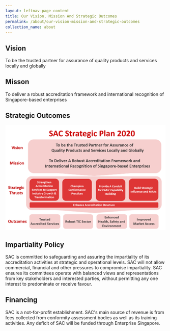 ```yaml
---
layout: leftnav-page-content
title: Our Vision, Mission And Strategic Outcomes
permalink: /about/our-vision-mission-and-strategic-outcomes
collection_name: about
---
```


## Vision
To be the trusted partner for assurance of quality products and services locally and globally

## Misson
To deliver a robust accreditation framework and international recognition of Singapore-based enterprises

## Strategic Outcomes
![SACStrategicPlan2020](/images/about/SACStrategic2020.png)

## Impartiality Policy
SAC is committed to safeguarding and assuring the impartiality of its accreditation activities at strategic and operational levels. SAC will not allow commercial, financial and other pressures to compromise impartiality. SAC ensures its committees operate with balanced views and representations from key stakeholders and interested parties, without permitting any one interest to predominate or receive favour.

## Financing
SAC is a not-for-profit establishment. SAC's main source of revenue is from fees collected from conformity assessment bodies as well as its training activities. Any deficit of SAC will be funded through Enterprise Singapore. 
